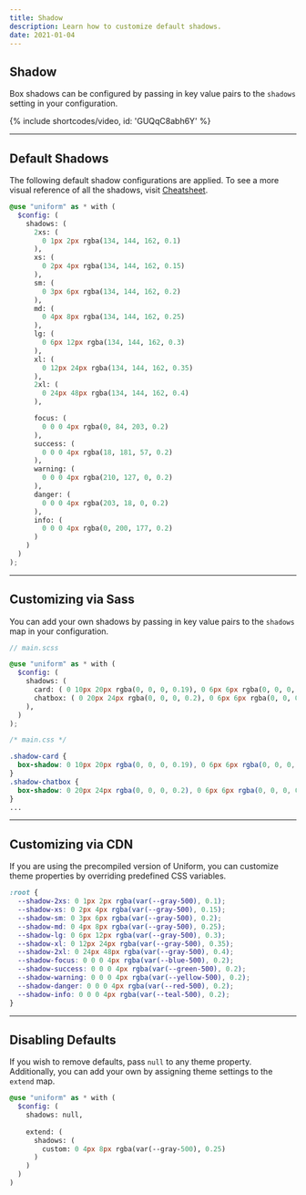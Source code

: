 ```yaml
---
title: Shadow
description: Learn how to customize default shadows.
date: 2021-01-04
---
```


## Shadow

Box shadows can be configured by passing in key value pairs to the `shadows` setting in your configuration.

{% include shortcodes/video, id: 'GUQqC8abh6Y' %}

---

## Default Shadows

The following default shadow configurations are applied. To see a more visual reference of all the shadows, visit [Cheatsheet](/cheatsheet/box-shadows).

```scss
@use "uniform" as * with (
  $config: (
    shadows: (
      2xs: (
        0 1px 2px rgba(134, 144, 162, 0.1)
      ),
      xs: (
        0 2px 4px rgba(134, 144, 162, 0.15)
      ),
      sm: (
        0 3px 6px rgba(134, 144, 162, 0.2)
      ),
      md: (
        0 4px 8px rgba(134, 144, 162, 0.25)
      ),
      lg: (
        0 6px 12px rgba(134, 144, 162, 0.3)
      ),
      xl: (
        0 12px 24px rgba(134, 144, 162, 0.35)
      ),
      2xl: (
        0 24px 48px rgba(134, 144, 162, 0.4)
      ),

      focus: (
        0 0 0 4px rgba(0, 84, 203, 0.2)
      ),
      success: (
        0 0 0 4px rgba(18, 181, 57, 0.2)
      ),
      warning: (
        0 0 0 4px rgba(210, 127, 0, 0.2)
      ),
      danger: (
        0 0 0 4px rgba(203, 18, 0, 0.2)
      ),
      info: (
        0 0 0 4px rgba(0, 200, 177, 0.2)
      )
    )
  )
);
```

---

## Customizing via Sass

You can add your own shadows by passing in key value pairs to the `shadows` map in your configuration.

```scss
// main.scss

@use "uniform" as * with (
  $config: (
    shadows: (
      card: ( 0 10px 20px rgba(0, 0, 0, 0.19), 0 6px 6px rgba(0, 0, 0, 0.23) ),
      chatbox: ( 0 20px 24px rgba(0, 0, 0, 0.2), 0 6px 6px rgba(0, 0, 0, 0.25) ),
    ),
  )
);
```

```css
/* main.css */

.shadow-card {
  box-shadow: 0 10px 20px rgba(0, 0, 0, 0.19), 0 6px 6px rgba(0, 0, 0, 0.23);
}
.shadow-chatbox {
  box-shadow: 0 20px 24px rgba(0, 0, 0, 0.2), 0 6px 6px rgba(0, 0, 0, 0.25);
}
...
```

---

## Customizing via CDN

If you are using the precompiled version of Uniform, you can customize theme properties by overriding predefined CSS variables. 

```css
:root {
  --shadow-2xs: 0 1px 2px rgba(var(--gray-500), 0.1);
  --shadow-xs: 0 2px 4px rgba(var(--gray-500), 0.15);
  --shadow-sm: 0 3px 6px rgba(var(--gray-500), 0.2);
  --shadow-md: 0 4px 8px rgba(var(--gray-500), 0.25);
  --shadow-lg: 0 6px 12px rgba(var(--gray-500), 0.3);
  --shadow-xl: 0 12px 24px rgba(var(--gray-500), 0.35);
  --shadow-2xl: 0 24px 48px rgba(var(--gray-500), 0.4);
  --shadow-focus: 0 0 0 4px rgba(var(--blue-500), 0.2);
  --shadow-success: 0 0 0 4px rgba(var(--green-500), 0.2);
  --shadow-warning: 0 0 0 4px rgba(var(--yellow-500), 0.2);
  --shadow-danger: 0 0 0 4px rgba(var(--red-500), 0.2);
  --shadow-info: 0 0 0 4px rgba(var(--teal-500), 0.2);
}
```

---

## Disabling Defaults

If you wish to remove defaults, pass `null` to any theme property. Additionally, you can add your own by assigning theme settings to the `extend` map.

```scss
@use "uniform" as * with (
  $config: (
    shadows: null,
    
    extend: (
      shadows: (
        custom: 0 4px 8px rgba(var(--gray-500), 0.25)
      )
    )
  )
)